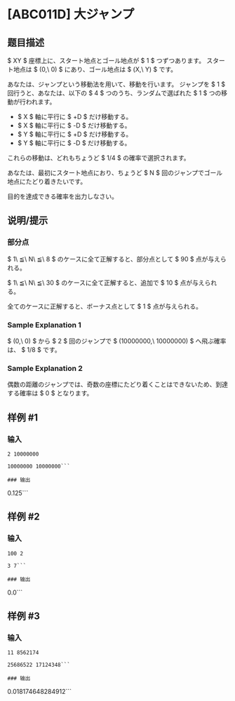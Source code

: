 # [ABC011D] 大ジャンプ

## 题目描述

[problemUrl]: https://atcoder.jp/contests/abc011/tasks/abc011_4

$ XY $ 座標上に、スタート地点とゴール地点が $ 1 $ つずつあります。 スタート地点は $ (0,\ 0) $ にあり、ゴール地点は $ (X,\ Y) $ です。

あなたは、ジャンプという移動法を用いて、移動を行います。 ジャンプを $ 1 $ 回行うと、あなたは、以下の $ 4 $ つのうち、ランダムで選ばれた $ 1 $ つの移動が行われます。

- $ X $ 軸に平行に $ +D $ だけ移動する。
- $ X $ 軸に平行に $ -D $ だけ移動する。
- $ Y $ 軸に平行に $ +D $ だけ移動する。
- $ Y $ 軸に平行に $ -D $ だけ移動する。

これらの移動は、どれもちょうど $ 1/4 $ の確率で選択されます。

あなたは、最初にスタート地点におり、ちょうど $ N $ 回のジャンプでゴール地点にたどり着きたいです。

目的を達成できる確率を出力しなさい。

## 说明/提示

### 部分点

$ 1\ ≦\ N\ ≦\ 8 $ のケースに全て正解すると、部分点として $ 90 $ 点が与えられる。

$ 1\ ≦\ N\ ≦\ 30 $ のケースに全て正解すると、追加で $ 10 $ 点が与えられる。

全てのケースに正解すると、ボーナス点として $ 1 $ 点が与えられる。

### Sample Explanation 1

$ (0,\ 0) $ から $ 2 $ 回のジャンプで $ (10000000,\ 10000000) $ へ飛ぶ確率は、 $ 1/8 $ です。

### Sample Explanation 2

偶数の距離のジャンプでは、奇数の座標にたどり着くことはできないため、到達する確率は $ 0 $ となります。

## 样例 #1

### 输入

```
2 10000000
10000000 10000000```

### 输出

```
0.125```

## 样例 #2

### 输入

```
100 2
3 7```

### 输出

```
0.0```

## 样例 #3

### 输入

```
11 8562174
25686522 17124348```

### 输出

```
0.018174648284912```

